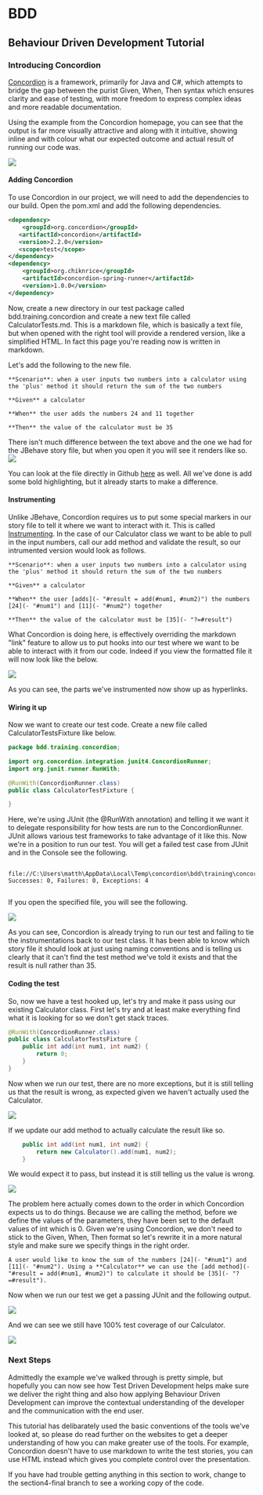# BDD
## Behaviour Driven Development Tutorial

### Introducing Concordion
[Concordion](http://www.concordion.org) is a framework, primarily for Java and C#, which attempts to bridge the gap between the purist Given, When, Then syntax which ensures clarity and ease of testing, with more freedom to express complex ideas and more readable documentation.

Using the example from the Concordion homepage, you can see that the output is far more visually attractive and along with it intuitive, showing inline and with colour what our expected outcome and actual result of running our code was.

![](images/main-example-output.png)


#### Adding Concordion

To use Concordion in our project, we will need to add the dependencies to our build. Open the pom.xml and add the following dependencies.

```xml
<dependency>
	<groupId>org.concordion</groupId>
   <artifactId>concordion</artifactId>
   <version>2.2.0</version>
   <scope>test</scope>
</dependency>
<dependency>
	<groupId>org.chiknrice</groupId>
	<artifactId>concordion-spring-runner</artifactId>
	<version>1.0.0</version>
</dependency>
```

Now, create a new directory in our test package called bdd.training.concordion and create a new text file called CalculatorTests.md. This is a markdown file, which is basically a text file, but when opened with the right tool will provide a rendered version, like a simplified HTML. In fact this page you're reading now is written in markdown. 

Let's add the following to the new file.

```
**Scenario**: when a user inputs two numbers into a calculator using the 'plus' method it should return the sum of the two numbers

**Given** a calculator

**When** the user adds the numbers 24 and 11 together
 
**Then** the value of the calculator must be 35
```

There isn't much difference between the text above and the one we had for the JBehave story file, but when you open it you will see it renders like so.
![](images/markdown.png)

You can look at the file directly in Github [here](https://github.com/MrCodeghost/BDD/edit/section4/tutorial/src/test/java/bdd/training/concordion/CalculatorTests.md) as well. All we've done is add some bold highlighting, but it already starts to make a difference.

#### Instrumenting
Unlike JBehave, Concordion requires us to put some special markers in our story file to tell it where we want to interact with it. This is called [Instrumenting](https://concordion.org/instrumenting/java/markdown/). In the case of our Calculator class we want to be able to pull in the input numbers, call our add method and validate the result, so our intrumented version would look as follows.

```
**Scenario**: when a user inputs two numbers into a calculator using the 'plus' method it should return the sum of the two numbers

**Given** a calculator 

**When** the user [adds](- "#result = add(#num1, #num2)") the numbers [24](- "#num1") and [11](- "#num2") together

**Then** the value of the calculator must be [35](- "?=#result")
```

 What Concordion is doing here, is effectively overriding the markdown "link" feature to allow us to put hooks into our test where we want to be able to interact with it from our code. Indeed if you view the formatted file it will now look like the below.
 
 ![](images/markdown2.png)

 As you can see, the parts we've instrumented now show up as hyperlinks.
 
 #### Wiring it up
 Now we want to create our test code. Create a new file called CalculatorTestsFixture like below.
 
 ```java
 package bdd.training.concordion;

import org.concordion.integration.junit4.ConcordionRunner;
import org.junit.runner.RunWith;

@RunWith(ConcordionRunner.class)
public class CalculatorTestFixture {

}
 ```
 
 Here, we're using JUnit (the @RunWith annotation) and telling it we want it to delegate responsibility for how tests are run to the ConcordionRunner. JUnit allows various test frameworks to take advantage of it like this. Now we're in a position to run our test. You will get a failed test case from JUnit and in the Console see the following.
 
```
 
file://C:\Users\matth\AppData\Local\Temp\concordion\bdd\training\concordion\CalculatorTests.html
Successes: 0, Failures: 0, Exceptions: 4
 
```
 

If you open the specified file, you will see the following.

![](images/concordion1.png)


As you can see, Concordion is already trying to run our test and failing to tie the instrumentations back to our test class. It has been able to know which story file it should look at just using naming conventions and is telling us clearly that it can't find the test method we've told it exists and that the result is null rather than 35.

#### Coding the test
So, now we have a test hooked up, let's try and make it pass using our existing Calculator class. First let's try and at least make everything find what it is looking for so we don't get stack traces.

```java
@RunWith(ConcordionRunner.class)
public class CalculatorTestsFixture {
	public int add(int num1, int num2) {
		return 0;
	}
}
```

Now when we run our test, there are no more exceptions, but it is still telling us that the result is wrong, as expected given we haven't actually used the Calculator. 

![](images/concordion2.png)

If we update our add method to actually calculate the result like so.

```java
	public int add(int num1, int num2) {
		return new Calculator().add(num1, num2);
	}
```

We would expect it to pass, but instead it is still telling us the value is wrong.

![](images/concordion2.png)

The problem here actually comes down to the order in which Concordion expects us to do things. Because we are calling the method, before we define the values of the parameters, they have been set to the default values of int which is 0. Given we're using Concordion, we don't need to stick to the Given, When, Then format so let's rewrite it in a more natural style and make sure we specify things in the right order.

```
A user would like to know the sum of the numbers [24](- "#num1") and [11](- "#num2"). Using a **Calculator** we can use the [add method](- "#result = add(#num1, #num2)") to calculate it should be [35](- "?=#result").
```

Now when we run our test we get a passing JUnit and the following output.

![](images/concordion3.png)

And we can see we still have 100% test coverage of our Calculator.

![](images/coverage.png)

### Next Steps
Admittedly the example we've walked through is pretty simple, but hopefully you can now see how Test Driven Development helps make sure we deliver the right thing and also how applying Behaviour Driven Development can improve the contextual understanding of the developer and the communication with the end user.

This tutorial has delibarately used the basic conventions of the tools we've looked at, so please do read further on the websites to get a deeper understanding of how you can make greater use of the tools. For example, Concordion doesn't have to use markdown to write the test stories, you can use HTML instead which gives you complete control over the presentation.

If you have had trouble getting anything in this section to work, change to the section4-final branch to see a working copy of the code.